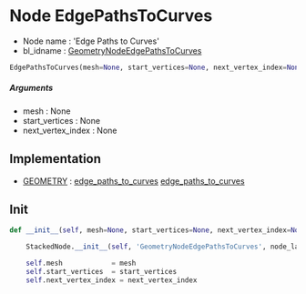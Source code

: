 # Node EdgePathsToCurves

- Node name : 'Edge Paths to Curves'
- bl_idname : [GeometryNodeEdgePathsToCurves](https://docs.blender.org/api/current/bpy.types.GeometryNodeEdgePathsToCurves.html)


``` python
EdgePathsToCurves(mesh=None, start_vertices=None, next_vertex_index=None, node_label=None, node_color=None)
```
##### Arguments

- mesh : None
- start_vertices : None
- next_vertex_index : None

## Implementation

- [GEOMETRY](/docs/GeoNodes/socket_GEOMETRY.md) : [edge_paths_to_curves](/docs/GeoNodes/socket_GEOMETRY.md#edge_paths_to_curves) [edge_paths_to_curves](/docs/GeoNodes/socket_GEOMETRY.md#edge_paths_to_curves)

## Init

``` python
def __init__(self, mesh=None, start_vertices=None, next_vertex_index=None, node_label=None, node_color=None):

    StackedNode.__init__(self, 'GeometryNodeEdgePathsToCurves', node_label=node_label, node_color=node_color)

    self.mesh            = mesh
    self.start_vertices  = start_vertices
    self.next_vertex_index = next_vertex_index
```
